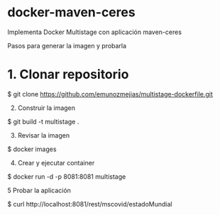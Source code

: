 # docker-maven-ceres
Implementa Docker Multistage con aplicación maven-ceres

Pasos para generar la imagen y probarla

# 1. Clonar repositorio

$ git clone https://github.com/emunozmejias/multistage-dockerfile.git

2. Construir la imagen

$ git build -t multistage .

3. Revisar la imagen

$ docker images

4. Crear y ejecutar container

$ docker run -d -p 8081:8081 multistage

5 Probar la aplicación

$ curl http://localhost:8081/rest/mscovid/estadoMundial